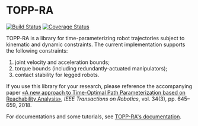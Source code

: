 # TOPP-RA
[![Build Status](https://travis-ci.org/hungpham2511/toppra.svg?branch=master)](https://travis-ci.org/hungpham2511/toppra) [![Coverage Status](https://coveralls.io/repos/github/hungpham2511/toppra/badge.svg?branch=master)](https://coveralls.io/github/hungpham2511/toppra?branch=master)

TOPP-RA is a library for time-parameterizing robot trajectories subject to kinematic and dynamic constraints. The current implementation supports the following constraints:

1. joint velocity and acceleration bounds;
2. torque bounds (including redundantly-actuated manipulators);
3. contact stability for legged robots.

If you use this library for your research, please reference the accompanying paper [«A new approach to Time-Optimal Path Parameterization based on Reachability Analysis»](https://arxiv.org/abs/1707.07239), *IEEE Transactions on Robotics*, vol. 34(3), pp. 645–659, 2018.

For documentations and some tutorials, see [TOPP-RA's documentation](https://hungpham2511.github.io/toppra/).
